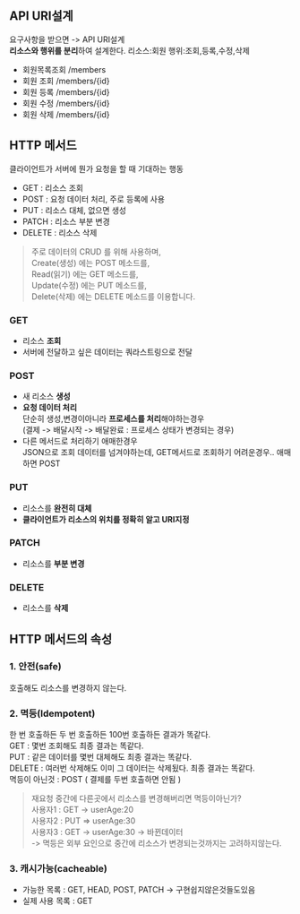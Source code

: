 ## API URI설계
요구사항을 받으면 -> API URI설계<br/>
**리소스와 행위를 분리**하여 설계한다. 리소스:회원 행위:조회,등록,수정,삭제<br/>

- 회원목록조회 /members
- 회원 조회 /members/{id}
- 회원 등록 /members/{id}
- 회원 수정 /members/{id}
- 회원 삭제 /members/{id}

## HTTP 메서드
클라이언트가 서버에 뭔가 요청을 할 때 기대하는 행동

- GET : 리소스 조회
- POST : 요청 데이터 처리, 주로 등록에 사용
- PUT : 리소스 대체, 없으면 생성
- PATCH : 리소스 부분 변경
- DELETE : 리소스 삭제

>주로 데이터의 CRUD 를 위해 사용하며,<br/>
Create(생성) 에는 POST 메소드를,<br/>
Read(읽기) 에는 GET 메소드를,<br/>
Update(수정) 에는 PUT 메소드를,<br/>
Delete(삭제) 에는 DELETE 메소드를 이용합니다.<br/>

### GET
- 리소스 **조회**
- 서버에 전달하고 싶은 데이터는 쿼라스트링으로 전달

### POST
- 새 리소스 **생성**
- **요청 데이터 처리**<br/>
단순히 생성,변경이아니라 **프로세스를 처리**해야하는경우<br/>
(결제 -> 배달시작 -> 배달완료 : 프로세스 상태가 변경되는 경우)<br/>
- 다른 메서드로 처리하기 애매한경우<br/>
JSON으로 조회 데이터를 넘겨야하는데, GET메서드로 조회하기 어려운경우.. 애매하면 POST<br/>

### PUT
- 리소스를 **완전히 대체**
- **클라이언트가 리소스의 위치를 정확히 알고 URI지정**

### PATCH
- 리소스를 **부분 변경**

### DELETE
- 리소스를 **삭제**

## HTTP 메서드의 속성

### 1. 안전(safe)
호출해도 리소스를 변경하지 않는다.
### 2. 멱등(Idempotent)
한 번 호출하든 두 번 호출하든 100번 호출하든 결과가 똑같다.<br/>
GET : 몇번 조회해도 최종 결과는 똑같다.<br/>
PUT : 같은 데이터를 몇번 대체해도 최종 결과는 똑같다.<br/>
DELETE : 여러번 삭제해도 이미 그 데이터는 삭제됬다. 최종 결과는 똑같다.<br/>
멱등이 아닌것 : POST ( 결제를 두번 호출하면 안됨 )<br/>
>재요청 중간에 다른곳에서 리소스를 변경해버리면 멱등이아닌가?<br/>
사용자1 : GET -> userAge:20<br/>
사용자2 : PUT => userAge:30<br/>
사용자3 : GET -> userAge:30 -> 바뀐데이터<br/>
-> 멱등은 외부 요인으로 중간에 리소스가 변경되는것까지는 고려하지않는다.<br/>
### 3. 캐시가능(cacheable)
- 가능한 목록 : GET, HEAD, POST, PATCH -> 구현쉽지않은것들도있음
- 실제 사용 목록 : GET
